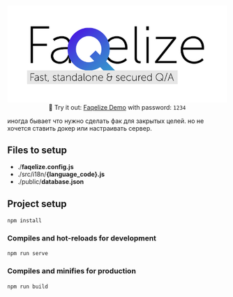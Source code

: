 <img src="assets/banner.jpg" alt="drawing" width="800"/>

<center>
🖤 Try it out: <a href="https://ilyich.ru/Faqelize/" target="_blank">Faqelize Demo</a> with password: <code>1234</code>
</center>

иногда бывает что нужно сделать фак для закрытых целей.
но не хочется ставить докер или настраивать сервер.

## Files to setup
- ./**faqelize.config.js**
- ./src/i18n/**{language_code}.js**
- ./public/**database.json**

## Project setup
```
npm install
```

### Compiles and hot-reloads for development
```
npm run serve
```

### Compiles and minifies for production
```
npm run build
```
